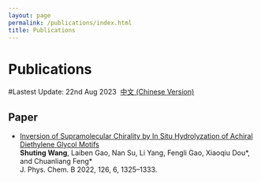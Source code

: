 ```yaml
---
layout: page
permalink: /publications/index.html
title: Publications
---
```


# Publications

#Lastest Update: 22nd Aug 2023&nbsp;  [中文 (Chinese Version)](https://caihanlin.com/file/publications-zh/)

## Paper

- [Inversion of Supramolecular Chirality by In Situ Hydrolyzation of Achiral Diethylene Glycol Motifs](https://doi.org/10.1021/acs.jpcb.1c10018)<br>**Shuting Wang**,  Laiben Gao, Nan Su, Li Yang, Fengli Gao, Xiaoqiu Dou*, and Chuanliang Feng*<br>J. Phys. Chem. B 2022, 126, 6, 1325–1333.<br>

